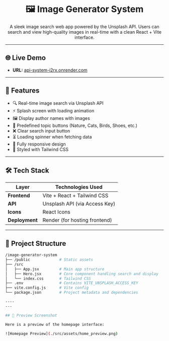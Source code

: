<h1 align="center">🖼️ Image Generator System</h1>

<p align="center">
  A sleek image search web app powered by the Unsplash API. Users can search and view high-quality images in real-time with a clean React + Vite interface.
</p>

---

## 🌐 Live Demo

- **URL:** [api-system-i2rx.onrender.com](https://api-system-i2rx.onrender.com)

---

## 🚀 Features

- 🔍 Real-time image search via Unsplash API  
- ⚡ Splash screen with loading animation  
- 🖼️ Display author names with images  
- 📌 Predefined topic buttons (Nature, Cats, Birds, Shoes, etc.)  
- ❌ Clear search input button  
- ⏳ Loading spinner when fetching data  
- 📱 Fully responsive design  
- 🎨 Styled with Tailwind CSS

---

## 🛠️ Tech Stack

| Layer        | Technologies Used                 |
|--------------|------------------------------------|
| **Frontend** | Vite + React + Tailwind CSS        |
| **API**      | Unsplash API (via Access Key)      |
| **Icons**    | React Icons                        |
| **Deployment** | Render (for hosting frontend)    |

---

## 📁 Project Structure

```bash
/image-generator-system
├── /public             # Static assets
├── /src
│   ├── App.jsx         # Main app structure
│   ├── Hero.jsx        # Core component handling search and display
│   └── index.css       # Tailwind CSS
├── .env                # Contains VITE_UNSPLASH_ACCESS_KEY
├── vite.config.js      # Vite config
└── package.json        # Project metadata and dependencies

----
---

## 📸 Preview Screenshot

Here is a preview of the homepage interface:

![Homepage Preview](./src/assets/home_preview.png)

